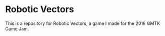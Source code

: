# Robotic Vectors

This is a repository for Robotic Vectors, a game I made for the 2018 GMTK Game Jam.
